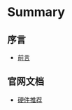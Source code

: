 # Summary

## 序言

- [前言](README.md)

<!-- ## 环境配置

- [ceph 环境配置](docs/env.md) -->

## 官网文档

- [硬件推荐](docs/hardware-recommendations.md)



<!-- ## 未来

- [我的ceph探险之旅](https://b.qqbb.app/tags/ceph/)
- [Ceph Handbook](https://eiuapp/swift-handbook/)

## 相关资源

- [ceph技术工具与资源](docs/tech_resource.md) -->

